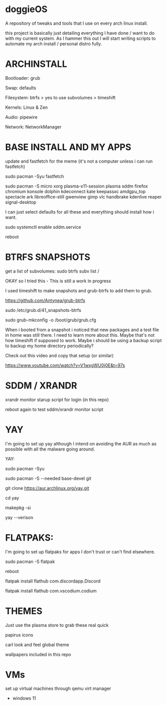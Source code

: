 # doggieOS
A repository of tweaks and tools that I use on every arch linux install.

this project is basically just detailing everything I have done / want to do with my current system. As I hammer this out I will start writing scripts to automate my arch install / personal distro fully.

# ARCHINSTALL

Bootloader: grub

Swap: defaults

Filesystem: btrfs > yes to use subvolumes > timeshift

Kernels: Linux & Zen

Audio: pipewire

Network: NetworkManager

# BASE INSTALL AND MY APPS

update and fastfetch for the meme (it's not a computer unless i can run fastfetch)

sudo pacman -Syu fastfetch

sudo pacman -S micro xorg plasma-x11-session plasma sddm firefox chromium konsole dolphin kdeconnect kate keepassxc amdgpu_top spectacle ark libreoffice-still gwenview gimp vlc handbrake kdenlive reaper signal-desktop

I can just select defaults for all these and everything should install how i want.

sudo systemctl enable sddm.service

reboot

# BTRFS SNAPSHOTS

get a list of subvolumes: sudo btrfs subv list /

OKAY so I tried this - This is still a work in progress

I used timeshift to make snapshots and grub-btrfs to add them to grub.

https://github.com/Antynea/grub-btrfs

sudo /etc/grub.d/41_snapshots-btrfs

sudo grub-mkconfig -o /boot/grub/grub.cfg

When i booted from a snapshot i noticed that new packages and a test file in home was still there. I need to learn more about this. Maybe that's not how timeshift if supposed to work. Maybe i should be using a backup script to backup my home directory periodically?

Check out this video and copy that setup (or similar)

https://www.youtube.com/watch?v=V1wxgWU0j0E&t=97s

# SDDM / XRANDR

xrandr monitor starup script for login (in this repo)

reboot again to test sddm/xrandr monitor script

# YAY

I'm going to set up yay although I intend on avoiding the AUR as much as possible with all the malware going around.

YAY:

sudo pacman -Syu

sudo pacman -S --needed base-devel git

git clone https://aur.archlinux.org/yay.git

cd yay

makepkg -si

yay --verison

# FLATPAKS:

I'm going to set up flatpaks for apps I don't trust or can't find elsewhere.

sudo pacman -S flatpak

reboot

flatpak install flathub com.discordapp.Discord

flatpak install flathub com.vscodium.codium

# THEMES

Just use the plasma store to grab these real quick

papirus icons

carl look and feel global theme

wallpapers included in this repo

# VMs

set up virtual machines through qemu virt manager
- windows 11
